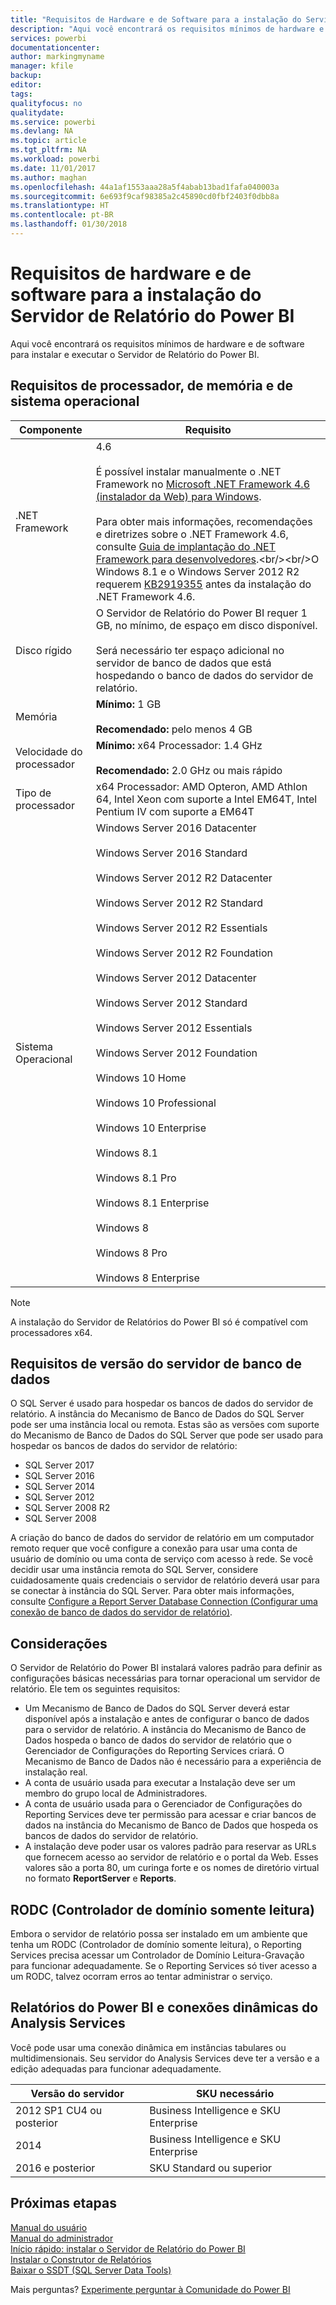 ```yaml
---
title: "Requisitos de Hardware e de Software para a instalação do Servidor de Relatório do Power BI"
description: "Aqui você encontrará os requisitos mínimos de hardware e de software para instalar e executar o Servidor de Relatório do Power BI."
services: powerbi
documentationcenter: 
author: markingmyname
manager: kfile
backup: 
editor: 
tags: 
qualityfocus: no
qualitydate: 
ms.service: powerbi
ms.devlang: NA
ms.topic: article
ms.tgt_pltfrm: NA
ms.workload: powerbi
ms.date: 11/01/2017
ms.author: maghan
ms.openlocfilehash: 44a1af1553aaa28a5f4abab13bad1fafa040003a
ms.sourcegitcommit: 6e693f9caf98385a2c45890cd0fbf2403f0dbb8a
ms.translationtype: HT
ms.contentlocale: pt-BR
ms.lasthandoff: 01/30/2018
---
```

# <a name="hardware-and-software-requirements-for-installing-power-bi-report-server"></a>Requisitos de hardware e de software para a instalação do Servidor de Relatório do Power BI
Aqui você encontrará os requisitos mínimos de hardware e de software para instalar e executar o Servidor de Relatório do Power BI.

## <a name="processor-memory-and-operating-system-requirements"></a>Requisitos de processador, de memória e de sistema operacional
| Componente | Requisito |
| --- | --- |
| .NET Framework |4.6<br><br>É possível instalar manualmente o .NET Framework no [Microsoft .NET Framework 4.6 (instalador da Web) para Windows](http://support.microsoft.com/kb/3045560).<br/><br/> Para obter mais informações, recomendações e diretrizes sobre o .NET Framework 4.6, consulte [Guia de implantação do .NET Framework para desenvolvedores](http://msdn.microsoft.com/library/ee942965\(v=vs.110\).aspx).<br/><br/>O Windows 8.1 e o Windows Server 2012 R2 requerem [KB2919355](http://support.microsoft.com/kb/2919355) antes da instalação do .NET Framework 4.6. |
| Disco rígido |O Servidor de Relatório do Power BI requer 1 GB, no mínimo, de espaço em disco disponível.<br><br>Será necessário ter espaço adicional no servidor de banco de dados que está hospedando o banco de dados do servidor de relatório. |
| Memória |**Mínimo:** 1 GB<br/><br/> **Recomendado:** pelo menos 4 GB |
| Velocidade do processador |**Mínimo:** x64 Processador: 1.4 GHz<br/><br/> **Recomendado:** 2.0 GHz ou mais rápido |
| Tipo de processador |x64 Processador: AMD Opteron, AMD Athlon 64, Intel Xeon com suporte a Intel EM64T, Intel Pentium IV com suporte a EM64T |
| Sistema Operacional |Windows Server 2016 Datacenter<br><br>Windows Server 2016 Standard<br><br>Windows Server 2012 R2 Datacenter<br><br>Windows Server 2012 R2 Standard<br><br>Windows Server 2012 R2 Essentials<br><br>Windows Server 2012 R2 Foundation<br><br>Windows Server 2012 Datacenter<br><br>Windows Server 2012 Standard<br><br>Windows Server 2012 Essentials<br><br>Windows Server 2012 Foundation<br><br>Windows 10 Home<br><br>Windows 10 Professional<br><br>Windows 10 Enterprise<br><br>Windows 8.1<br><br>Windows 8.1 Pro<br><br>Windows 8.1 Enterprise<br><br>Windows 8<br><br>Windows 8 Pro<br><br>Windows 8 Enterprise |

> [!NOTE]
> A instalação do Servidor de Relatórios do Power BI só é compatível com processadores x64.
> 
> 

## <a name="database-server-version-requirements"></a>Requisitos de versão do servidor de banco de dados
O SQL Server é usado para hospedar os bancos de dados do servidor de relatório. A instância do Mecanismo de Banco de Dados do SQL Server pode ser uma instância local ou remota. Estas são as versões com suporte do Mecanismo de Banco de Dados do SQL Server que pode ser usado para hospedar os bancos de dados do servidor de relatório:

* SQL Server 2017
* SQL Server 2016
* SQL Server 2014
* SQL Server 2012
* SQL Server 2008 R2
* SQL Server 2008

A criação do banco de dados do servidor de relatório em um computador remoto requer que você configure a conexão para usar uma conta de usuário de domínio ou uma conta de serviço com acesso à rede. Se você decidir usar uma instância remota do SQL Server, considere cuidadosamente quais credenciais o servidor de relatório deverá usar para se conectar à instância do SQL Server. Para obter mais informações, consulte [Configure a Report Server Database Connection (Configurar uma conexão de banco de dados do servidor de relatório)](https://docs.microsoft.com/sql/reporting-services/install-windows/configure-a-report-server-database-connection-ssrs-configuration-manager).

## <a name="considerations"></a>Considerações
O Servidor de Relatório do Power BI instalará valores padrão para definir as configurações básicas necessárias para tornar operacional um servidor de relatório. Ele tem os seguintes requisitos:

* Um Mecanismo de Banco de Dados do SQL Server deverá estar disponível após a instalação e antes de configurar o banco de dados para o servidor de relatório. A instância do Mecanismo de Banco de Dados hospeda o banco de dados do servidor de relatório que o Gerenciador de Configurações do Reporting Services criará. O Mecanismo de Banco de Dados não é necessário para a experiência de instalação real.
* A conta de usuário usada para executar a Instalação deve ser um membro do grupo local de Administradores.
* A conta de usuário usada para o Gerenciador de Configurações do Reporting Services deve ter permissão para acessar e criar bancos de dados na instância do Mecanismo de Banco de Dados que hospeda os bancos de dados do servidor de relatório.
* A instalação deve poder usar os valores padrão para reservar as URLs que fornecem acesso ao servidor de relatório e o portal da Web. Esses valores são a porta 80, um curinga forte e os nomes de diretório virtual no formato **ReportServer** e **Reports**.

## <a name="read-only-domain-controller-rodc"></a>RODC (Controlador de domínio somente leitura)
 Embora o servidor de relatório possa ser instalado em um ambiente que tenha um RODC (Controlador de domínio somente leitura), o Reporting Services precisa acessar um Controlador de Domínio Leitura-Gravação para funcionar adequadamente. Se o Reporting Services só tiver acesso a um RODC, talvez ocorram erros ao tentar administrar o serviço.

## <a name="power-bi-reports-and-analysis-services-live-connections"></a>Relatórios do Power BI e conexões dinâmicas do Analysis Services
Você pode usar uma conexão dinâmica em instâncias tabulares ou multidimensionais. Seu servidor do Analysis Services deve ter a versão e a edição adequadas para funcionar adequadamente.

| **Versão do servidor** | **SKU necessário** |
| --- | --- |
| 2012 SP1 CU4 ou posterior |Business Intelligence e SKU Enterprise |
| 2014 |Business Intelligence e SKU Enterprise |
| 2016 e posterior |SKU Standard ou superior |

## <a name="next-steps"></a>Próximas etapas
[Manual do usuário](user-handbook-overview.md)  
[Manual do administrador](admin-handbook-overview.md)  
[Início rápido: instalar o Servidor de Relatório do Power BI](quickstart-install-report-server.md)  
[Instalar o Construtor de Relatórios](https://docs.microsoft.com/sql/reporting-services/install-windows/install-report-builder)  
[Baixar o SSDT (SQL Server Data Tools)](http://go.microsoft.com/fwlink/?LinkID=616714)

Mais perguntas? [Experimente perguntar à Comunidade do Power BI](https://community.powerbi.com/)

